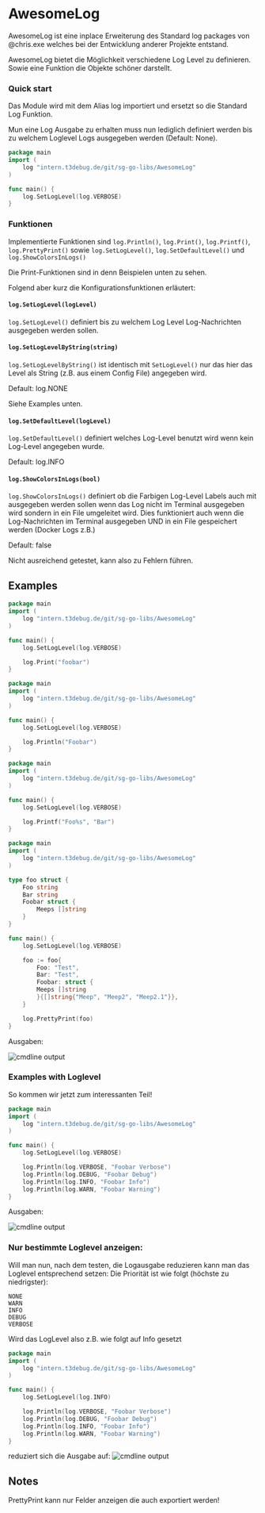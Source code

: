 # AwesomeLog

AwesomeLog ist eine inplace Erweiterung des Standard log packages von @chris.exe
welches bei der Entwicklung anderer Projekte entstand. 

AwesomeLog bietet die Möglichkeit verschiedene Log Level zu definieren.
Sowie eine Funktion die Objekte schöner darstellt.

### Quick start
Das Module wird mit dem Alias log importiert und ersetzt so die Standard Log Funktion.

Mun eine Log Ausgabe zu erhalten muss nun lediglich definiert werden bis zu welchem Loglevel Logs ausgegeben werden (Default: None).

```go
package main
import (
    log "intern.t3debug.de/git/sg-go-libs/AwesomeLog"
)

func main() {
    log.SetLogLevel(log.VERBOSE)
}
``` 

### Funktionen

Implementierte Funktionen sind `log.Println()`, `log.Print()`, `log.Printf()`, `log.PrettyPrint()` sowie
`log.SetLogLevel()`, `log.SetDefaultLevel()` und `log.ShowColorsInLogs()`

Die Print-Funktionen sind in denn Beispielen unten zu sehen.

Folgend aber kurz die Konfigurationsfunktionen erläutert:
#### `log.SetLogLevel(logLevel)`
`log.SetLogLevel()` definiert bis zu welchem Log Level Log-Nachrichten ausgegeben werden sollen.

#### `log.SetLogLevelByString(string)`
`log.SetLogLevelByString()` ist identisch mit `SetLogLevel()` nur das hier das Level als String (z.B. aus einem Config File) angegeben wird.

Default: log.NONE

Siehe Examples unten.

#### `log.SetDefaultLevel(logLevel)`
`log.SetDefaultLevel()` definiert welches Log-Level benutzt wird wenn kein Log-Level angegeben wurde.

Default: log.INFO

#### `log.ShowColorsInLogs(bool)`
`log.ShowColorsInLogs()` definiert ob die Farbigen Log-Level Labels auch mit ausgegeben werden sollen wenn das Log nicht im Terminal ausgegeben wird sondern in ein File umgeleitet wird.
Dies funktioniert auch wenn die Log-Nachrichten im Terminal ausgegeben UND in ein File gespeichert werden (Docker Logs z.B.)

Default: false

Nicht ausreichend getestet, kann also zu Fehlern führen.

## Examples
```go
package main
import (
    log "intern.t3debug.de/git/sg-go-libs/AwesomeLog"
)

func main() {
    log.SetLogLevel(log.VERBOSE)

    log.Print("foobar")
}
```

```go
package main
import (
    log "intern.t3debug.de/git/sg-go-libs/AwesomeLog"
)

func main() {
    log.SetLogLevel(log.VERBOSE)

    log.Println("Foobar")
}
```

```go
package main
import (
    log "intern.t3debug.de/git/sg-go-libs/AwesomeLog"
)

func main() {
    log.SetLogLevel(log.VERBOSE)

    log.Printf("Foo%s", "Bar")
}
```

```go
package main
import (
    log "intern.t3debug.de/git/sg-go-libs/AwesomeLog"
)

type foo struct {
	Foo string
	Bar string
	Foobar struct {
		Meeps []string
	}
}

func main() {
    log.SetLogLevel(log.VERBOSE)

    foo := foo{
		Foo: "Test",
		Bar: "Test",
		Foobar: struct {
    	Meeps []string
		}{[]string{"Meep", "Meep2", "Meep2.1"}},
	}

    log.PrettyPrint(foo)
}
```

Ausgaben:

![cmdline output](https://user-images.githubusercontent.com/49272981/80649110-b3297e80-8a71-11ea-9779-d359da872d75.png)



### Examples with Loglevel
So kommen wir jetzt zum interessanten Teil!

```go
package main
import (
    log "intern.t3debug.de/git/sg-go-libs/AwesomeLog"
)

func main() {
    log.SetLogLevel(log.VERBOSE)

    log.Println(log.VERBOSE, "Foobar Verbose")
    log.Println(log.DEBUG, "Foobar Debug")
    log.Println(log.INFO, "Foobar Info")
    log.Println(log.WARN, "Foobar Warning")
}
```
Ausgaben:

![cmdline output](https://user-images.githubusercontent.com/49272981/80649108-b290e800-8a71-11ea-8463-595e9de9f171.png)

### Nur bestimmte Loglevel anzeigen:
Will man nun, nach dem testen, die Logausgabe reduzieren kann man das Loglevel entsprechend setzen:
Die Priorität ist wie folgt (höchste zu niedrigster):
```
NONE
WARN
INFO
DEBUG
VERBOSE
```

Wird das LogLevel also z.B. wie folgt auf Info gesetzt
```go
package main
import (
    log "intern.t3debug.de/git/sg-go-libs/AwesomeLog"
)

func main() {
    log.SetLogLevel(log.INFO)

    log.Println(log.VERBOSE, "Foobar Verbose")
    log.Println(log.DEBUG, "Foobar Debug")
    log.Println(log.INFO, "Foobar Info")
    log.Println(log.WARN, "Foobar Warning")
}
```
reduziert sich die Ausgabe auf:
![cmdline output](https://user-images.githubusercontent.com/49272981/80649104-b1f85180-8a71-11ea-9c72-d98ed825a6b4.png)


## Notes
PrettyPrint kann nur Felder anzeigen die auch exportiert werden!
